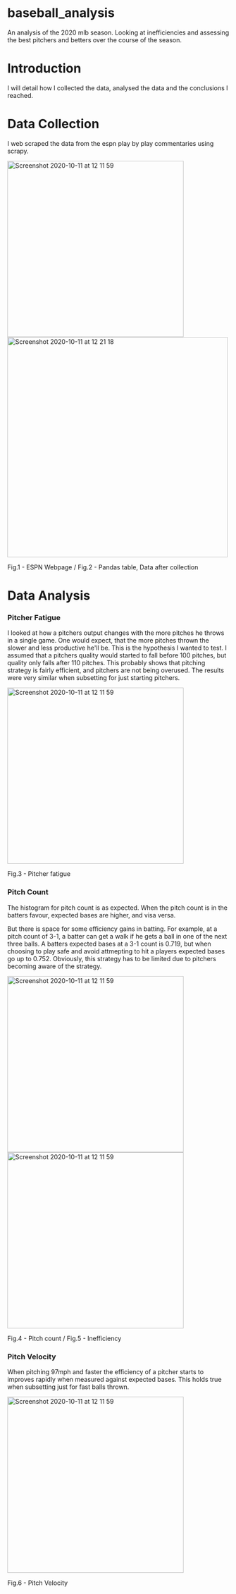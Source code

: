 # baseball_analysis
An analysis of the 2020 mlb season. Looking at inefficiencies and assessing the best pitchers and betters over the course of the season.

# Introduction
I will detail how I collected the data, analysed the data and the conclusions I reached.

# Data Collection
I web scraped the data from the espn play by play commentaries using scrapy.

<p float="left">
  <img width="400" alt="Screenshot 2020-10-11 at 12 11 59" src="https://user-images.githubusercontent.com/72214007/97102294-895db700-16a4-11eb-90c3-ee71ea4c44f7.png"> <img width="500" alt="Screenshot 2020-10-11 at 12 21 18" src="https://user-images.githubusercontent.com/72214007/97102699-03dc0600-16a8-11eb-958a-f029964d0e2c.png">
  <figcaption>Fig.1 - ESPN Webpage  /   Fig.2 - Pandas table, Data after collection</figcaption>
</p>

# Data Analysis
### Pitcher Fatigue
I looked at how a pitchers output changes with the more pitches he throws in a single game. One would expect, that the more pitches thrown the slower and less productive he'll be. This is the hypothesis I wanted to test. 
I assumed that a pitchers quality would started to fall before 100 pitches, but quality only falls after 110 pitches. This probably shows that pitching strategy is fairly efficient, and pitchers are not being overused. The results were very similar when subsetting for just starting pitchers.
<p float="left">
  <img width="400" alt="Screenshot 2020-10-11 at 12 11 59" src="https://user-images.githubusercontent.com/72214007/97102819-ed827a00-16a8-11eb-86e0-aa2e36569ae6.png">
  <figcaption>Fig.3 - Pitcher fatigue</figcaption>
</p>

### Pitch Count
The histogram for pitch count is as expected. When the pitch count is in the batters favour, expected bases are higher, and visa versa.

But there is space for some efficiency gains in batting. For example, at a pitch count of 3-1, a batter can get a walk if he gets a ball in one of the next three balls. A batters expected bases at a 3-1 count is 0.719, but when choosing to play safe and avoid attmepting to hit a players expected bases go up to 0.752. Obviously, this strategy has to be limited due to pitchers becoming aware of the strategy.

<p float="left">
  <img width="400" alt="Screenshot 2020-10-11 at 12 11 59" src="https://user-images.githubusercontent.com/72214007/97103104-ccbb2400-16aa-11eb-9a9f-d19bd58fdcff.png"> <img width="400" alt="Screenshot 2020-10-11 at 12 11 59" src="https://user-images.githubusercontent.com/72214007/97103241-7c909180-16ab-11eb-9a3e-85d238288824.png">
  <figcaption>Fig.4 - Pitch count  /   Fig.5 - Inefficiency</figcaption>
</p>

### Pitch Velocity
When pitching 97mph and faster the efficiency of a pitcher starts to improves rapidly when measured against expected bases. This holds true when subsetting just for fast balls thrown.

<p float="left">
  <img width="400" alt="Screenshot 2020-10-11 at 12 11 59" src="https://user-images.githubusercontent.com/72214007/97103526-4d7b1f80-16ad-11eb-808c-47539de44cd9.png"> 
  <figcaption>Fig.6 - Pitch Velocity</figcaption>
</p>
